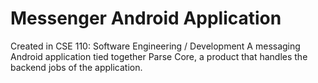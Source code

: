 Messenger Android Application
=========
Created in CSE 110: Software Engineering / Development
A messaging Android application tied together Parse Core, a product that handles the backend jobs of the application.

